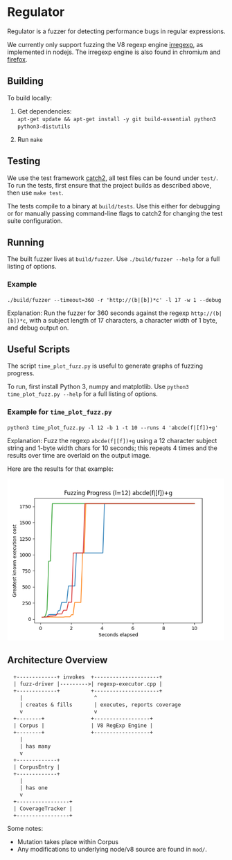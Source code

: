 # Regulator

Regulator is a fuzzer for detecting performance bugs in regular expressions.

We currently only support fuzzing the V8 regexp engine [irregexp](https://blog.chromium.org/2009/02/irregexp-google-chromes-new-regexp.html), as implemented in nodejs. The irregexp engine is also found in chromium and [firefox](https://hacks.mozilla.org/2020/06/a-new-regexp-engine-in-spidermonkey/).


## Building

To build locally:

1. Get dependencies:\
`apt-get update &&
apt-get install -y git build-essential python3 python3-distutils`

2. Run `make`

## Testing

We use the test framework [catch2](https://github.com/catchorg/Catch2), all test files can be found under `test/`. To run the tests, first ensure that the project builds as described above, then use `make test`.

The tests compile to a binary at `build/tests`. Use this either for debugging or for manually passing command-line flags to catch2 for changing the test suite configuration.

## Running

The built fuzzer lives at `build/fuzzer`. Use `./build/fuzzer --help` for a full listing of options.

### Example

`./build/fuzzer --timeout=360 -r 'http://(b|[b])*c' -l 17 -w 1 --debug`

Explanation: Run the fuzzer for 360 seconds against the regexp `http://(b|[b])*c`, with a subject length of 17 characters, a character width of 1 byte, and debug output on.


## Useful Scripts

The script `time_plot_fuzz.py` is useful to generate graphs of fuzzing progress.

To run, first install Python 3, numpy and matplotlib. Use `python3 time_plot_fuzz.py --help` for a full listing of options.

### Example for `time_plot_fuzz.py`

`python3 time_plot_fuzz.py -l 12 -b 1 -t 10 --runs 4 'abcde(f|[f])+g'`

Explanation: Fuzz the regexp `abcde(f|[f])+g` using a 12 character subject string and 1-byte width chars for 10 seconds; this repeats 4 times and the results over time are overlaid on the output image.

Here are the results for that example:


<img src="example_fuzz_graph_output.png" alt="Fuzzing progress line graph" width=500px />


## Architecture Overview


```
  +-------------+ invokes  +---------------------+
  | fuzz-driver |--------->| regexp-executor.cpp |
  +-------------+          +---------------------+
    |                       ^
    | creates & fills       | executes, reports coverage
    v                       v
  +--------+               +------------------+
  | Corpus |               | V8 RegExp Engine |
  +--------+               +------------------+
    |
    | has many
    v
  +-------------+
  | CorpusEntry |
  +-------------+
    |
    | has one
    v
  +-----------------+
  | CoverageTracker |
  +-----------------+
```

Some notes:
* Mutation takes place within Corpus
* Any modifications to underlying node/v8 source are found in `mod/`.
